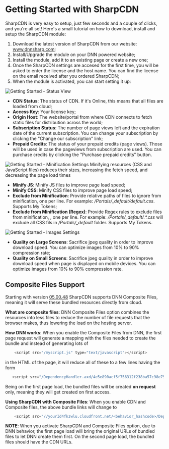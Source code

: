 # Getting Started with SharpCDN

SharpCDN is very easy to setup, just few seconds and a couple of clicks, and you're all set! Here's a small tutorial on how to download, install and setup the SharpCDN module:

1. Download the latest version of SharpCDN from our website: www.dnnsharp.com;
2. Install/Upgrade the module on your DNN powered website;
3. Install the module, add it to an existing page or create a new one;
4. Once the SharpCDN settings are accesed for the first time, you will be asked to enter the license and the host name. You can find the license on the email received after you ordered SharpCDN;
5. When the module is activated, you can start setting it up:

![Getting Started - Status View](/sharp-cdn/assets/getting-started.jpg)

* **CDN Status**: The status of CDN. If it's Online, this means that all files are loaded from cloud;
* **Access Key**: Your license key;
* **Origin Host**: The website/portal from where CDN connects to fetch static files for distribution across the world;
* **Subscription Status**: The number of page views left and the expiration date of the current subscription. You can change your subscription by clicking the "Change our subscription" link;
* **Prepaid Credits**: The status of your prepaid credits (page views). Those will be used in case the pageviews from subscription are used. You can purchase credits by clicking the "Purchase prepaid credits" button.

![Getting Started - Minification Settings](/sharp-cdn/assets/getting-started2.jpg)
Minifying resources (CSS and JavaScript files) reduces their sizes, increasing the fetch speed, and decreasing the page load times
* **Minify JS**: Minify JS files to improve page load speed;
* **Minify CSS**: Minify CSS files to improve page load speed;
* **Exclude from Minification**: Provide relative paths of files to ignore from minification, one per line. For example: */Portals/_default/default.css*. Supports My Tokens;
* **Exclude from Minification (Regex)**: Provide Regex rules to exclude files from minification, , one per line. For example: *\/Portals\/_default\/.\*.css* will exclude all CSS fils in */Portals/_default* folder. Supports My Tokens.

![Getting Started - Images Settings](/sharp-cdn/assets/getting-started3.jpg)

* **Quality on Large Screens**: Sacrifice jpeg quality in order to improve download speed. You can optimize images from 10% to 90% compression rate;
* **Quality on Small Screens**: Sacrifice jpeg quality in order to improve download speed when page is displayed on mobile devices. You can optimize images from 10% to 90% compression rate.

## **Composite Files Support**

Starting with version [05.00.48](https://www.dnnsharp.com/products/download?p=SHARPCDN&v=05.00.48) SharpCDN supports DNN Composite Files, meaning it will serve these bundled resources directly from cloud.

**What are composite files**: DNN Composite Files option combines the resources into less files to reduce the number of file requests that the browser makes, thus lowering the load on the hosting server.

**How DNN works**: When you enable the Composite Files from DNN, the first page request will generate a mapping with the files needed to create the bundle and instead of generating lots of

```javascript
    <script src="/myscript.js" type="text/javascript"></script>
```

 in the HTML of the page, it will reduce all of these to a few lines having the form

 ```javascript
    <script src="/DependencyHandler.axd/4e5e890acf5f756312f238ba57c98e75/148/js" type="text/javascript"></script>
```

 Being on the first page load, the bundled files will be created **on request** only, meaning they will get created on first access.

**Using SharpCDN with Composite Files**: When you enable CDN and Composite files, the above bundle links will change to

```javascript
    <script src="//yourId4fkzwlu.cloudfront.net/<behavior_hashcode>/DependencyHandler.axd/4e5e890acf5f756312f238ba57c98e75/148/js?_cdnv=131915967693885033-1010" type="text/javascript"></script>
```

**NOTE**: When you activate SharpCDN and Composite Files option, due to DNN behavior, the first page load will bring the original URLs of bundled files to let DNN create them first. On the second page load, the bundled files should have the CDN URLs.